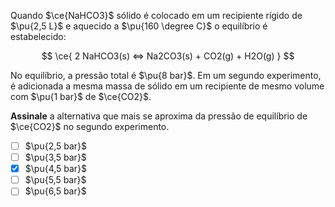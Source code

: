 Quando $\ce{NaHCO3}$ sólido é colocado em um recipiente rígido de $\pu{2,5 L}$ e aquecido a $\pu{160 \degree C}$ o equilíbrio é estabelecido:

$$
\ce{ 2 NaHCO3(s) <=> Na2CO3(s) + CO2(g) + H2O(g) }
$$

No equilíbrio, a pressão total é $\pu{8 bar}$. Em um segundo experimento, é adicionada a mesma massa de sólido em um recipiente de mesmo volume com $\pu{1 bar}$ de $\ce{CO2}$. 

**Assinale** a alternativa que mais se aproxima da pressão de equilíbrio de $\ce{CO2}$ no segundo experimento.

- [ ] $\pu{2,5 bar}$
- [ ] $\pu{3,5 bar}$
- [x] $\pu{4,5 bar}$
- [ ] $\pu{5,5 bar}$
- [ ] $\pu{6,5 bar}$
